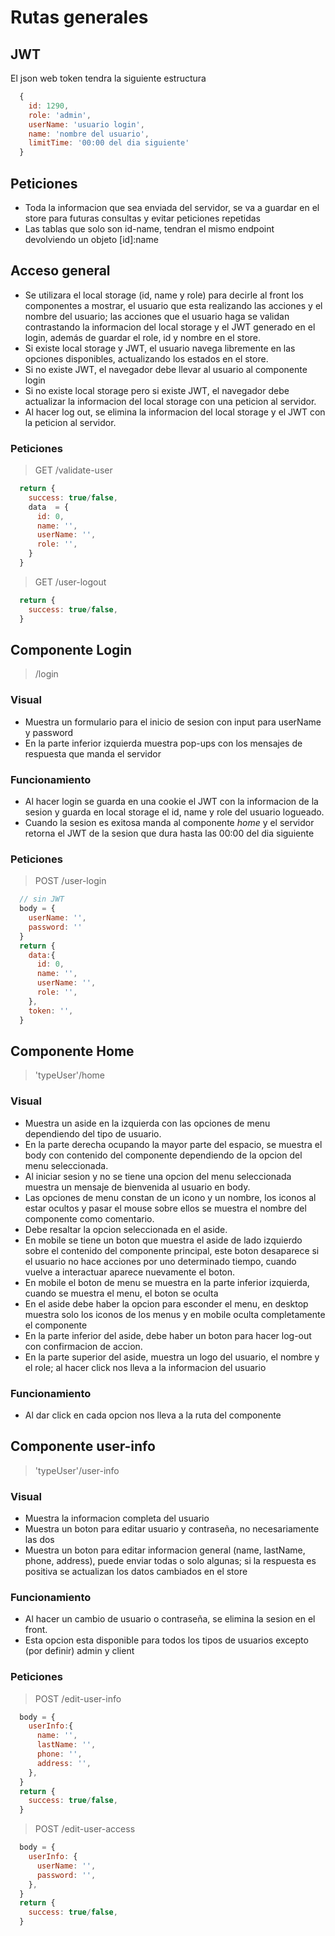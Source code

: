 # Rutas generales

## JWT
El json web token tendra la siguiente estructura
```javascript
  {
    id: 1290,
    role: 'admin',
    userName: 'usuario login',
    name: 'nombre del usuario',
    limitTime: '00:00 del dia siguiente'
  }
```
## Peticiones
- Toda la informacion que sea enviada del servidor, se va a guardar en el store para futuras consultas y evitar peticiones repetidas
- Las tablas que solo son id-name, tendran el mismo endpoint devolviendo un objeto [id]:name

## Acceso general
- Se utilizara el local storage (id, name y role) para decirle al front los componentes a mostrar, el usuario que esta realizando las acciones y el nombre del usuario; las acciones que el usuario haga se validan contrastando la informacion del local storage y el JWT generado en el login, además de guardar el role, id y nombre en el store.
- Si existe local storage y JWT, el usuario navega libremente en las opciones disponibles, actualizando los estados en el store.
- Si no existe JWT, el navegador debe llevar al usuario al componente login
- Si no existe local storage pero si existe JWT, el navegador debe actualizar la informacion del local storage con una peticion al servidor.
- Al hacer log out, se elimina la informacion del local storage y el JWT con la peticion al servidor.

### Peticiones
>GET /validate-user
```javascript
  return {
    success: true/false,
    data  = {
      id: 0,
      name: '',
      userName: '',
      role: '',
    }
  }
```
>GET /user-logout
```javascript
  return {
    success: true/false,
  }
```
## Componente Login
> /login
### Visual
- Muestra un formulario para el inicio de sesion con input para userName y password
- En la parte inferior izquierda  muestra pop-ups con los mensajes de respuesta que manda el servidor
### Funcionamiento
- Al hacer login se guarda en una cookie el JWT con la informacion de la sesion y guarda en local storage el id, name y role del usuario logueado.
- Cuando la sesion es exitosa manda al componente *home* y el servidor retorna el JWT de la sesion que dura hasta las 00:00 del dia siguiente
### Peticiones
>POST /user-login
```javascript
  // sin JWT
  body = {
    userName: '',
    password: ''
  }
  return {
    data:{
      id: 0,
      name: '',
      userName: '',
      role: '',
    },
    token: '',
  }
```


## Componente Home
> 'typeUser'/home

### Visual
- Muestra un aside en la izquierda con las opciones de menu dependiendo del tipo de usuario.
- En la parte derecha ocupando la mayor parte del espacio, se muestra el body con contenido del componente dependiendo de la opcion del menu seleccionada.
- Al iniciar sesion y no se tiene una opcion del menu seleccionada muestra un mensaje de bienvenida al usuario en body.
- Las opciones de menu constan de un icono y un nombre, los iconos al estar ocultos y pasar el mouse sobre ellos se muestra el nombre del componente como comentario.
- Debe resaltar la opcion seleccionada en el aside.
- En mobile se tiene un boton que muestra el aside de lado izquierdo sobre el contenido del componente principal, este boton desaparece si el usuario no hace acciones por uno determinado tiempo, cuando vuelve a interactuar aparece nuevamente el boton.
- En mobile el boton de menu se muestra en la parte inferior izquierda, cuando se muestra el menu, el boton se oculta
- En el aside debe haber la opcion para esconder el menu, en desktop muestra solo los iconos de los menus y en mobile oculta completamente el componente
- En la parte inferior del aside, debe haber un boton para hacer log-out con confirmacion de accion.
- En la parte superior del aside, muestra un logo del usuario, el nombre y el role; al hacer click nos lleva a la informacion del usuario

### Funcionamiento
- Al dar click en cada opcion nos lleva a la ruta del componente




## Componente user-info
> 'typeUser'/user-info

### Visual
- Muestra la informacion completa del usuario
- Muestra un boton para editar usuario y contraseña, no necesariamente las dos
- Muestra un boton para editar informacion general (name, lastName, phone, address), puede enviar todas o solo algunas; si la respuesta es positiva se actualizan los datos cambiados en el store


### Funcionamiento
- Al hacer un cambio de usuario o contraseña, se elimina la sesion en el front.
- Esta opcion esta disponible para todos los tipos de usuarios excepto (por definir) admin y client

### Peticiones
>POST /edit-user-info
```javascript
  body = {
    userInfo:{
      name: '',
      lastName: '',
      phone: '',
      address: '',
    },
  }
  return {
    success: true/false,
  }
```
>POST /edit-user-access
```javascript
  body = {
    userInfo: {
      userName: '',
      password: '',
    },
  }
  return {
    success: true/false,
  }
```